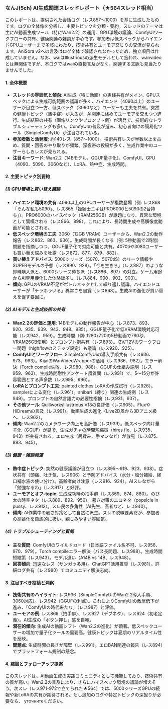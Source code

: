 ### なんJ(5ch) AI生成関連スレッドレポート（★564スレッド相当）

このレポートは、提供された会話ログ（レス857〜1000）を基に生成したものです。ログの全体像を分析し、主要トピックを分類・要約。スレッドのテーマは主にAI動画生成ツール（特にWan2.2）の運用、GPU環境の議論、ComfyUIワークフローの共有、健康関連の雑談が中心です。参加者は低スペックからハイエンドGPUユーザーまで多岐にわたり、技術共有とユーモア交じりの交流が見られます。AniSora v2への言及はログ全体で確認されなかったため、独立項目は作成していません。なお、waiはIllustriousの派生モデルとして扱われ、wanvideoとは無関係ですが、本ログではwaiの直接言及がなく、関連する文脈も見当たりませんでした。

#### 1. 全体概要
- **スレッドの雰囲気と傾向**: AI生成（特に動画）の実践共有がメイン。GPUスペックによる生成可能範囲の議論が多く、ハイエンド（4090以上）のユーザーが目立つ一方、低スペック（3060など）ユーザーも工夫を共有。突然の健康トピック（熱中症）が入るが、AI関連に絡めてユーモアを交えつつ進行。生成結果の共有（画像リンクやプロンプト例）が活発で、技術的なトラブルシューティングも多い。ComfyUIの普及が進み、初心者向けの簡易化ツール（SimpleComfyUi）が注目されている。
- **参加者数と活発度**: 約140レス（857〜1000）。技術共有レスが半数以上を占め、質問・回答のやり取りが頻繁。深夜帯の投稿が多く、生成作業中のユーザーらしきレスが見られる。
- **注目キーワード**: Wan2.2（14Bモデル、GGUF量子化）、ComfyUI、GPU（4090、5090、3060など）、LoRA、熱中症、生成時間。

#### 2. 主要トピック別要約
##### (1) GPU環境と買い替え議論
- **ハイエンド環境の共有**: 4090以上のGPUユーザーが複数登場（例: レス868「そんな私も5090」、レス865「姫騎士ニキはPRO6000と5090の2台持ち」）。PRO6000のハイスペック（RAM256GB）が話題になり、異常な環境として驚嘆される（レス866、898）。これにより、長時間生成や高解像度動画が可能とされる。
- **低スペック環境の工夫**: 3060（12GB VRAM）ユーザーから、Wan2.2の動作報告（レス862、863、936）。生成時間が長くなる（例: 5秒動画で2時間）問題を指摘しつつ、GGUF量子化で対応可能と共有。4070tiや3080ユーザーも買い替え悩みを吐露（レス872、877、879、882）。
- **買い替えアドバイス**: 5000シリーズ（5070、5070tiS）のリーク情報やSUPERモデルの予想（レス890、928）。「今を生きろ」（レス887）のような即時購入派と、6000シリーズ待ち派（レス886、897）の対立。ゲーム用途からAI専用機化した体験談多し（レス884、900、902、903）。
- **傾向**: GPUのVRAM不足がボトルネックとして繰り返し議論。ハイエンドユーザーが「チラホラいる」異常さを自覚（レス868）。生成AIの進化が買い替えを促す要因に。

##### (2) AIモデルと生成技術の共有
- **Wan2.2の評価と運用**: 14Bモデルの動作報告が中心（レス873、893、920、935、939、943、948、985）。GGUF量子化で低VRAM環境対応可能（レス942、959）。生成時間（例: 1280x720の5秒動画で780秒、VRAM26GB使用）とプロンプト例共有（レス893）。I2V/T2Vのワークフロー問題（high/lowのステップ設定）も議論（レス920、925）。
- **ComfyUIとワークフロー**: SimpleComfyUiの導入手順共有（レス936、973、993）。KijaiのWanVideoWrapperの活用（レス936、982）。エラー解決（Torch compile失敗、レス980、988）。GGUFの仕組み説明（レス959、963）。生成時間耐性アンケート風質問（レス991）で、5〜15分が許容範囲とする声多数（レス995、996）。
- **LoRAとプロンプト工夫**: painted clothes LoRAの作成試行（レス926）。samplerによる変化（レス961）。shibari（縛り）関連の生成例（レス949）。プロンプトの自然言語力の必要性指摘（レス931、937）。
- **その他ツール**: QuillworksIllustrious V18の良評価（レス905）。FluxやHiDreamの言及（レス991）。動画生成の進化（Live2D風から3Dアニメ級へ、レス962）。
- **傾向**: Wan2.2のカメラワーク向上を高評価（レス939）。低スペック向け量子化（GGUF）が鍵で、生成ガチャの時間短縮策（hires fix、レス935、943）が共有される。エロ生成（尻揉み、手マンなど）が散見（レス875、893、945）。

##### (3) 健康・雑談関連
- **熱中症トピック**: 突然の健康議論が目立つ（レス895〜919、923、938）。症状共有（頭痛、吐き気、レス906）と予防アドバイス（水分・塩分補給、経口補水液の使い分け）。高齢者向け注意（レス916、924）。AIスレながら「勉強なるわ」（レス917）と好評。
- **ユーモアとオフ-topic**: 生成成功時の拍手癖（レス869、874、880）。のび太の時空ネタ（レス889、892、950）。暑さ対策のエロネタ（popsicle in pussy、レス912）。スレ民の多角性（AI先生、医者など、レス940）。
- **傾向**: AI作業中の暑さ対策として自然に派生。スレの脱線要素だが、参加者の高齢化を自虐的に扱い、親しみやすい雰囲気。

##### (4) トラブルシューティングと質問
- **主な質問**: ComfyUIのワイルドカード（日本語ファイル名不可、レス956、970、979）。Torch compileエラー解決（パス長問題、レス988）。生成時間短縮策（レス943）。モデル違い（A14B vs 14B、レス948）。
- **回答傾向**: 迅速なレス（サンガツ多用）。ChatGPT活用推奨（レス981）。詳細ログ共有（レス980）でコミュニティ解決志向。

#### 3. 注目すべき投稿と洞察
- **技術共有のハイライト**: レス936（SimpleComfyUiのWan2.2導入手順、3060対応）。レス942（GGUFの利点）。これによりComfyUIの敷居低下が進み、「ComfyUIの時代来たな」（レス987）と評価。
- **ユーモアの例**: レス869（拍手癖）、レス927（デブネタ）、レス924（初老定義）。AI生成の「ボタン押し」感を自嘲。
- **潜在的傾向**: 生成AIの動画シフト（Wan2.2の進化）が顕著。低スペックユーザーの増加で量子化ツールの需要高。健康トピックは夏期のリアルタイム性を反映。
- **問題点**: 生成時間の長さが障壁（レス991）。エロBAN関連の報告（レス894）でプラットフォーム規制の懸念。

#### 4. 結論とフォローアップ提案
このスレッドは、AI動画生成の実践コミュニティとして機能しており、技術共有の質が高い。Wan2.2の普及により、さらにハイスペック環境の議論が増えそう。次スレ（レス971-972で立てられた★564）では、5000シリーズGPUの続報や新LoRAの共有が期待される。もし追加のログや特定トピックの深掘りが必要なら、 уточнитеください。